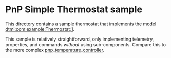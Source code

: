 # PnP Simple Thermostat sample

This directory contains a sample thermostat that implements the model [dtmi:com:example:Thermostat;1](https://github.com/Azure/opendigitaltwins-dtdl/blob/master/DTDL/v2/samples/Thermostat.json).  

This sample is relatively straightforward, only implementing telemetry, properties, and commands *without* using sub-components.  Compare this to the more complex [pnp_temperature_controller](../pnp_temperature_controller).
